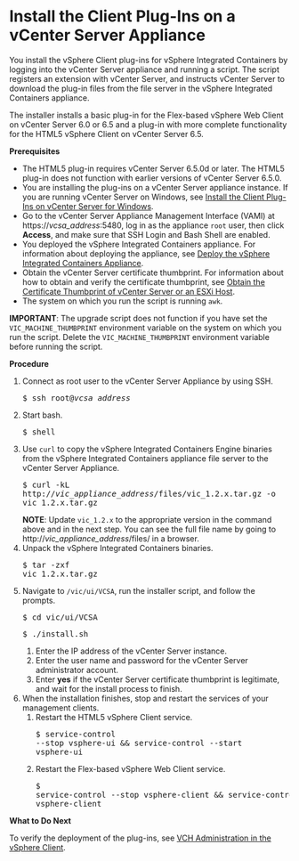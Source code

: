 # Install the Client Plug-Ins on a vCenter Server Appliance #

You install the vSphere Client plug-ins for vSphere Integrated Containers by logging into the vCenter Server appliance and running a script.  The script registers an extension with vCenter Server, and instructs vCenter Server to download the plug-in files from the file server in the vSphere Integrated Containers appliance.

The installer installs a basic plug-in for the Flex-based vSphere Web Client on vCenter Server 6.0 or 6.5 and a plug-in with more complete functionality for the HTML5 vSphere Client on vCenter Server 6.5.

**Prerequisites**

- The HTML5 plug-in requires vCenter Server 6.5.0d or later. The HTML5 plug-in does not function with earlier versions of vCenter Server 6.5.0.
- You are installing the plug-ins on a vCenter Server appliance instance. If you are running vCenter Server on Windows, see [Install the Client Plug-Ins on vCenter Server for Windows](plugins_vc_windows.md).
- Go to the vCenter Server Appliance Management Interface (VAMI) at https://<i>vcsa_address</i>:5480, log in as the appliance `root` user, then click **Access**, and make sure that SSH Login and Bash Shell are enabled.
- You deployed the vSphere Integrated Containers appliance. For information about deploying the appliance, see [Deploy the vSphere Integrated Containers Appliance](deploy_vic_appliance.md).
- Obtain the vCenter Server certificate thumbprint. For information about how to obtain and verify the certificate thumbprint, see [Obtain the Certificate Thumbprint of vCenter Server or an ESXi Host](obtain_thumbprint.md).
- The system on which you run the script is running `awk`.

**IMPORTANT**: The upgrade script does not function if you have set the `VIC_MACHINE_THUMBPRINT` environment variable on the system on which you run the script. Delete the `VIC_MACHINE_THUMBPRINT` environment variable before running the script.

**Procedure**

1. Connect as root user to the vCenter Server Appliance by using SSH.<pre>$ ssh root@<i>vcsa_address</i></pre>
4. Start bash.<pre>$ shell</i></pre>
5. Use `curl` to copy the vSphere Integrated Containers Engine binaries from the vSphere Integrated Containers appliance file server to the vCenter Server Appliance.<pre>$ curl -kL  http://<i>vic_appliance_address</i>/files/vic_1.2.x.tar.gz -o vic_1.2.x.tar.gz</pre>**NOTE**: Update `vic_1.2.x` to the appropriate version in the command above and in the next step. You can see the full file name by going to http://<i>vic_appliance_address</i>/files/ in a browser.
5. Unpack the vSphere Integrated Containers binaries.<pre>$ tar -zxf vic_1.2.x.tar.gz</pre>
9. Navigate to `/vic/ui/VCSA`, run the installer script, and follow the prompts.<pre>$ cd vic/ui/VCSA</pre><pre>$ ./install.sh</pre>
	1. Enter the IP address of the vCenter Server instance.
	1. Enter the user name and password for the vCenter Server administrator account.
	2. Enter **yes** if the vCenter Server certificate thumbprint is legitimate, and wait for the install process to finish. 
10. When the installation finishes, stop and restart the services of your management clients.
	1. Restart the HTML5 vSphere Client service.<pre>$ service-control --stop vsphere-ui && service-control --start vsphere-ui</pre>
	2. Restart the Flex-based vSphere Web Client service.<pre>$ service-control --stop vsphere-client && service-control --start vsphere-client</pre>

**What to Do Next**

To verify the deployment of the plug-ins, see [VCH Administration in the vSphere Client](vch_admin_client.md).
